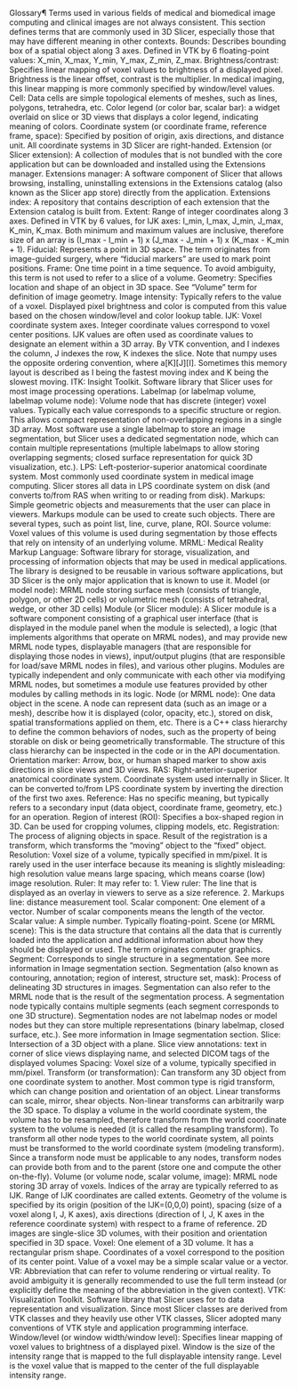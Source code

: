 Glossary¶
Terms used in various fields of medical and biomedical image computing and clinical images are not always consistent. This section defines terms that are commonly used in 3D Slicer, especially those that may have different meaning in other contexts.
Bounds: Describes bounding box of a spatial object along 3 axes. Defined in VTK by 6 floating-point values: X_min, X_max, Y_min, Y_max, Z_min, Z_max.
Brightness/contrast: Specifies linear mapping of voxel values to brightness of a displayed pixel. Brightness is the linear offset, contrast is the multiplier. In medical imaging, this linear mapping is more commonly specified by window/level values.
Cell: Data cells are simple topological elements of meshes, such as lines, polygons, tetrahedra, etc.
Color legend (or color bar, scalar bar): a widget overlaid on slice or 3D views that displays a color legend, indicating meaning of colors.
Coordinate system (or coordinate frame, reference frame, space): Specified by position of origin, axis directions, and distance unit. All coordinate systems in 3D Slicer are right-handed.
Extension (or Slicer extension): A collection of modules that is not bundled with the core application but can be downloaded and installed using the Extensions manager.
Extensions manager: A software component of Slicer that allows browsing, installing, uninstalling extensions in the Extensions catalog (also known as the Slicer app store) directly from the application.
Extensions index: A repository that contains description of each extension that the Extension catalog is built from.
Extent: Range of integer coordinates along 3 axes. Defined in VTK by 6 values, for IJK axes: I_min, I_max, J_min, J_max, K_min, K_max. Both minimum and maximum values are inclusive, therefore size of an array is (I_max - I_min + 1) x (J_max - J_min + 1) x (K_max - K_min + 1).
Fiducial: Represents a point in 3D space. The term originates from image-guided surgery, where “fiducial markers” are used to mark point positions.
Frame: One time point in a time sequence. To avoid ambiguity, this term is not used to refer to a slice of a volume.
Geometry: Specifies location and shape of an object in 3D space. See “Volume” term for definition of image geometry.
Image intensity: Typically refers to the value of a voxel. Displayed pixel brightness and color is computed from this value based on the chosen window/level and color lookup table.
IJK: Voxel coordinate system axes. Integer coordinate values correspond to voxel center positions. IJK values are often used as coordinate values to designate an element within a 3D array. By VTK convention, and I indexes the column, J indexes the row, K indexes the slice. Note that numpy uses the opposite ordering convention, where a[K][J][I]. Sometimes this memory layout is described as I being the fastest moving index and K being the slowest moving.
ITK: Insight Toolkit. Software library that Slicer uses for most image processing operations.
Labelmap (or labelmap volume, labelmap volume node): Volume node that has discrete (integer) voxel values. Typically each value corresponds to a specific structure or region. This allows compact representation of non-overlapping regions in a single 3D array. Most software use a single labelmap to store an image segmentation, but Slicer uses a dedicated segmentation node, which can contain multiple representations (multiple labelmaps to allow storing overlapping segments; closed surface representation for quick 3D visualization, etc.).
LPS: Left-posterior-superior anatomical coordinate system. Most commonly used coordinate system in medical image computing. Slicer stores all data in LPS coordinate system on disk (and converts to/from RAS when writing to or reading from disk).
Markups: Simple geometric objects and measurements that the user can place in viewers. Markups module can be used to create such objects. There are several types, such as point list, line, curve, plane, ROI.
Source volume: Voxel values of this volume is used during segmentation by those effects that rely on intensity of an underlying volume.
MRML: Medical Reality Markup Language: Software library for storage, visualization, and processing of information objects that may be used in medical applications. The library is designed to be reusable in various software applications, but 3D Slicer is the only major application that is known to use it.
Model (or model node): MRML node storing surface mesh (consists of triangle, polygon, or other 2D cells) or volumetric mesh (consists of tetrahedral, wedge, or other 3D cells)
Module (or Slicer module): A Slicer module is a software component consisting of a graphical user interface (that is displayed in the module panel when the module is selected), a logic (that implements algorithms that operate on MRML nodes), and may provide new MRML node types, displayable managers (that are responsible for displaying those nodes in views), input/output plugins (that are responsible for load/save MRML nodes in files), and various other plugins. Modules are typically independent and only communicate with each other via modifying MRML nodes, but sometimes a module use features provided by other modules by calling methods in its logic.
Node (or MRML node): One data object in the scene. A node can represent data (such as an image or a mesh), describe how it is displayed (color, opacity, etc.), stored on disk, spatial transformations applied on them, etc. There is a C++ class hierarchy to define the common behaviors of nodes, such as the property of being storable on disk or being geometrically transformable. The structure of this class hierarchy can be inspected in the code or in the API documentation.
Orientation marker: Arrow, box, or human shaped marker to show axis directions in slice views and 3D views.
RAS: Right-anterior-superior anatomical coordinate system. Coordinate system used internally in Slicer. It can be converted to/from LPS coordinate system by inverting the direction of the first two axes.
Reference: Has no specific meaning, but typically refers to a secondary input (data object, coordinate frame, geometry, etc.) for an operation.
Region of interest (ROI): Specifies a box-shaped region in 3D. Can be used for cropping volumes, clipping models, etc.
Registration: The process of aligning objects in space. Result of the registration is a transform, which transforms the “moving” object to the “fixed” object.
Resolution: Voxel size of a volume, typically specified in mm/pixel. It is rarely used in the user interface because its meaning is slightly misleading: high resolution value means large spacing, which means coarse (low) image resolution.
Ruler: It may refer to: 1. View ruler: The line that is displayed as an overlay in viewers to serve as a size reference. 2. Markups line: distance measurement tool.
Scalar component: One element of a vector. Number of scalar components means the length of the vector.
Scalar value: A simple number. Typically floating-point.
Scene (or MRML scene): This is the data structure that contains all the data that is currently loaded into the application and additional information about how they should be displayed or used. The term originates computer graphics.
Segment: Corresponds to single structure in a segmentation. See more information in Image segmentation section.
Segmentation (also known as contouring, annotation; region of interest, structure set, mask): Process of delineating 3D structures in images. Segmentation can also refer to the MRML node that is the result of the segmentation process. A segmentation node typically contains multiple segments (each segment corresponds to one 3D structure). Segmentation nodes are not labelmap nodes or model nodes but they can store multiple representations (binary labelmap, closed surface, etc.). See more information in Image segmentation section.
Slice: Intersection of a 3D object with a plane.
Slice view annotations: text in corner of slice views displaying name, and selected DICOM tags of the displayed volumes
Spacing: Voxel size of a volume, typically specified in mm/pixel.
Transform (or transformation): Can transform any 3D object from one coordinate system to another. Most common type is rigid transform, which can change position and orientation of an object. Linear transforms can scale, mirror, shear objects. Non-linear transforms can arbitrarily warp the 3D space. To display a volume in the world coordinate system, the volume has to be resampled, therefore transform from the world coordinate system to the volume is needed (it is called the resampling transform). To transform all other node types to the world coordinate system, all points must be transformed to the world coordinate system (modeling transform). Since a transform node must be applicable to any nodes, transform nodes can provide both from and to the parent (store one and compute the other on-the-fly).
Volume (or volume node, scalar volume, image): MRML node storing 3D array of voxels. Indices of the array are typically referred to as IJK. Range of IJK coordinates are called extents. Geometry of the volume is specified by its origin (position of the IJK=(0,0,0) point), spacing (size of a voxel along I, J, K axes), axis directions (direction of I, J, K axes in the reference coordinate system) with respect to a frame of reference. 2D images are single-slice 3D volumes, with their position and orientation specified in 3D space.
Voxel: One element of a 3D volume. It has a rectangular prism shape. Coordinates of a voxel correspond to the position of its center point. Value of a voxel may be a simple scalar value or a vector.
VR: Abbreviation that can refer to volume rendering or virtual reality. To avoid ambiguity it is generally recommended to use the full term instead (or explicitly define the meaning of the abbreviation in the given context).
VTK: Visualization Toolkit. Software library that Slicer uses for to data representation and visualization. Since most Slicer classes are derived from VTK classes and they heavily use other VTK classes, Slicer adopted many conventions of VTK style and application programming interface.
Window/level (or window width/window level): Specifies linear mapping of voxel values to brightness of a displayed pixel. Window is the size of the intensity range that is mapped to the full displayable intensity range. Level is the voxel value that is mapped to the center of the full displayable intensity range.
